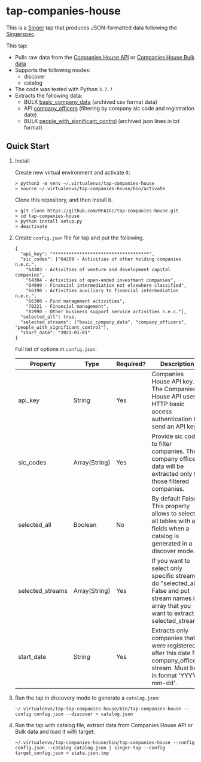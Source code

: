 # tap-companies-house

This is a [Singer](https://singer.io) tap that produces JSON-formatted data
following the [Singerspec](https://github.com/singer-io/getting-started/blob/master/SPEC.md).

This tap:

- Pulls raw data from the [Companies House API](https://developer-specs.company-information.service.gov.uk/guides/index) or [Companies House Bulk data](http://download.companieshouse.gov.uk/en_output.html)
- Supports the following modes:
    - discover
    - catalog
- The code was tested with Python `3.7.7`
- Extracts the following data:
    - BULK [basic_company_data](http://download.companieshouse.gov.uk/en_output.html) (archived csv format data)
    - API [company_officers](https://developer-specs.company-information.service.gov.uk/companies-house-public-data-api/reference/officers/list) (filtering by company sic code and registration date)
    - BULK [people_with_significant_control](http://download.companieshouse.gov.uk/en_output.html) (archived json lines in txt format)

## Quick Start

1. Install
    
    Create new virtual environment and activate it:
    ```
    > python3 -m venv ~/.virtualenvs/tap-companies-house
    > source ~/.virtualenvs/tap-companies-house/bin/activate
    ```

    Clone this repository, and then install it.
    ```
   > git clone https://github.com/RFAInc/tap-companies-house.git
   > cd tap-companies-house
   > python install setup.py
   > deactivate
    ```
    
2. Create `config.json` file for tap and put the following.
    ```
    {
      "api_key": "************************************",
      "sic_codes": ["64209 - Activities of other holding companies n.e.c.",
        "64303 - Activities of venture and development capital companies",
        "64304 - Activities of open-ended investment companies",
        "64999 - Financial intermediation not elsewhere classified",
        "66190 - Activities auxiliary to financial intermediation n.e.c.",
        "66300 - Fund management activities",
        "70221 - Financial management",
        "82990 - Other business support service activities n.e.c."],
      "selected_all": true,
      "selected_streams": ["basic_company_data", "company_officers", "people_with_significant_control"],
      "start_date": "2021-01-01"
    }
    ```
    Full list of options in `config.json`:
    
    | Property                            | Type    | Required?  | Description                                                   |
    |-------------------------------------|---------|------------|---------------------------------------------------------------|
    | api_key                             | String  | Yes        | Companies House API key. The Companies House API uses HTTP basic access authentication to send an API key.      |
    | sic_codes                           | Array(String)| Yes   | Provide sic codes to filter companies. The company officers data will be extracted only for those filtered companies.       |
    | selected_all                        | Boolean | No         | By default False. This property allows to select all tables with all fields when a catalog is generated in a discover mode.       |
    | selected_streams                    | Array(String)| Yes   | If you want to select only specific streams, do "selected_all": False and put stream names in array that you want to extract in selected_streams.       |
    | start_date                          | String  | Yes        | Extracts only companies that were registered after this date for company_officers stream. Must be in format 'YYYY-mm-dd'.       |

3. Run the tap in discovery mode to generate a `catalog.json`:
	```
    ~/.virtualenvs/tap-tap-companies-house/bin/tap-companies-house --config config.json --discover > catalog.json
    ```

4. Run the tap with catalog file, extract data from Companies House API or Bulk data and load it with target:
	```
    ~/.virtualenvs/tap-companies-house/bin/tap-companies-house --config config.json --catalog catalog.json | singer-tap --config target_config.json > state.json.tmp
    ```

